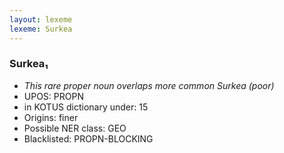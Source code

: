 ```yaml
---
layout: lexeme
lexeme: Surkea
---
```


###  Surkea₁

* _This rare proper noun overlaps more common *Surkea* (poor)_
* UPOS:  PROPN
* in KOTUS dictionary under:  15
* Origins: finer 
* Possible NER class:  GEO
* Blacklisted:  PROPN-BLOCKING

